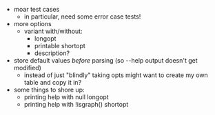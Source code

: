 * moar test cases
  * in particular, need some error case tests!
* more options
  * variant with/without:
    * longopt
    * printable shortopt
    * description?
* store default values *before* parsing (so --help output doesn't get modified)
  * instead of just "blindly" taking opts might want to create my own table and copy it in?
* some things to shore up:
  * printing help with null longopt
  * printing help with !isgraph() shortopt


